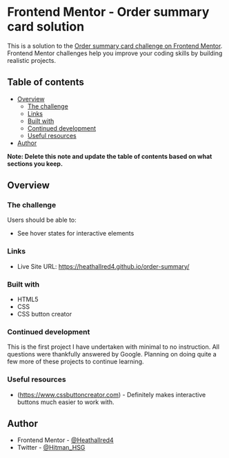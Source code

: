 # Frontend Mentor - Order summary card solution

This is a solution to the [Order summary card challenge on Frontend Mentor](https://www.frontendmentor.io/challenges/order-summary-component-QlPmajDUj). Frontend Mentor challenges help you improve your coding skills by building realistic projects. 

## Table of contents

- [Overview](#overview)
  - [The challenge](#the-challenge)
  - [Links](#links)
  - [Built with](#built-with)
  - [Continued development](#continued-development)
  - [Useful resources](#useful-resources)
- [Author](#author)

**Note: Delete this note and update the table of contents based on what sections you keep.**

## Overview

### The challenge

Users should be able to:

- See hover states for interactive elements

### Links

- Live Site URL: https://heathallred4.github.io/order-summary/


### Built with

- HTML5
- CSS
- CSS button creator

### Continued development

This is the first project I have undertaken with minimal to no instruction. All questions were thankfully answered by Google.
Planning on doing quite a few more of these projects to continue learning.

### Useful resources

- (https://www.cssbuttoncreator.com) - Definitely makes interactive buttons much easier to work with.

## Author

- Frontend Mentor - [@Heathallred4](https://www.frontendmentor.io/profile/Heathallred4)
- Twitter - [@Hitman_HSG](https://www.twitter.com/Hitman_HSG)
